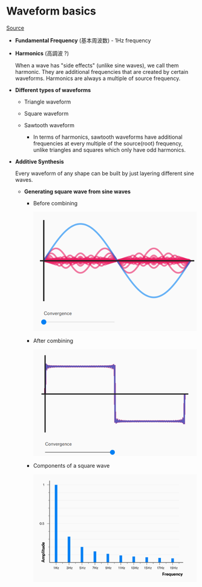 # Waveform basics

[Source](https://pudding.cool/2018/02/waveforms/)

- **Fundamental Frequency** (基本周波数) - 1Hz frequency

- **Harmonics** (高調波 ?)

  When a wave has "side effects" (unlike sine waves), we call them harmonic. They are additional frequencies that are created by certain waveforms.
  Harmonics are always a multiple of source frequency.

- **Different types of waveforms**

  - Triangle waveform
  - Square waveform
  - Sawtooth waveform

    - In terms of harmonics, sawtooth waveforms have additional frequencies at every multiple of the source(root) frequency, unlike triangles and squares which only have odd harmonics.

- **Additive Synthesis**

  Every waveform of any shape can be built by just layering different sine waves.

  - **Generating square wave from sine waves**

    - Before combining
    
      ![](images/square_wave_from_sine_before.png)
    - After combining
    
      ![](images/square_wave_from_sine.png)
    - Components of a square wave
    
      ![](images/components_of_square_wave.png)
